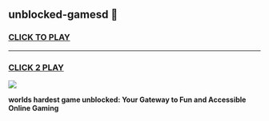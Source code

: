 
## unblocked-gamesd 👋
<h3>
<a href="https://premium.freeplayer.one?title=unblocked-gamesd&ref=14F">CLICK TO PLAY</a></h3>
<hr>

<h3>
<a href="https://premium.freeplayer.one?title=unblocked-gamesd&ref=14F">CLICK 2 PLAY</a>
  
</h3>

<a href="https://premium.freeplayer.one?title=unblocked-gamesd&ref=12F/"><img src="https://clearcache.store/games.png"></a>


**worlds hardest game unblocked: Your Gateway to Fun and Accessible Online Gaming**
